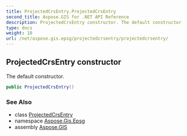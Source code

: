 ```yaml
---
title: ProjectedCrsEntry.ProjectedCrsEntry
second_title: Aspose.GIS for .NET API Reference
description: ProjectedCrsEntry constructor. The default constructor
type: docs
weight: 10
url: /net/aspose.gis.epsg/projectedcrsentry/projectedcrsentry/
---
```

## ProjectedCrsEntry constructor

The default constructor.

```csharp
public ProjectedCrsEntry()
```

### See Also

* class [ProjectedCrsEntry](../)
* namespace [Aspose.Gis.Epsg](../../projectedcrsentry/)
* assembly [Aspose.GIS](../../../)


